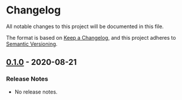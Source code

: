 # Changelog

All notable changes to this project will be documented in this file.

The format is based on [Keep a Changelog](https://keepachangelog.com/en/1.0.0/),
and this project adheres to [Semantic Versioning](https://semver.org/spec/v2.0.0.html).

## [0.1.0](https://github.com/unity-game-framework-actions/milestone-changelog/releases/tag/0.1.0) - 2020-08-21  

### Release Notes

- No release notes.


